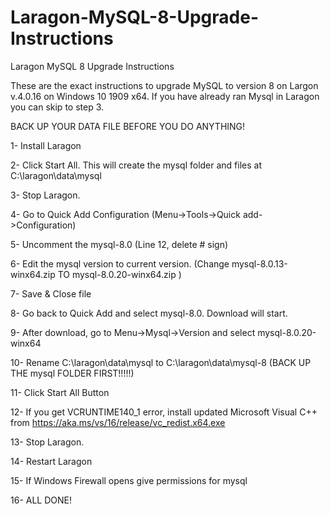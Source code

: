 # Laragon-MySQL-8-Upgrade-Instructions
Laragon MySQL 8 Upgrade Instructions


These are the exact instructions to upgrade MySQL to version 8 on Largon v.4.0.16 on Windows 10 1909 x64. If you have already ran Mysql in Laragon you can skip to step 3.

BACK UP YOUR DATA FILE BEFORE YOU DO ANYTHING!

1- Install Laragon

2- Click Start All. This will create the mysql folder and files at C:\laragon\data\mysql

3- Stop Laragon.

4- Go to Quick Add Configuration (Menu->Tools->Quick add->Configuration)

5- Uncomment the mysql-8.0 (Line 12, delete # sign)

6- Edit the mysql version to current version. (Change mysql-8.0.13-winx64.zip TO mysql-8.0.20-winx64.zip )

7- Save & Close file

8- Go back to Quick Add and select mysql-8.0. Download will start.

9- After download, go to Menu->Mysql->Version and select mysql-8.0.20-winx64

10- Rename C:\laragon\data\mysql to C:\laragon\data\mysql-8 (BACK UP THE mysql FOLDER FIRST!!!!!)

11- Click Start All Button

12- If you get VCRUNTIME140_1 error, install updated Microsoft Visual C++ from https://aka.ms/vs/16/release/vc_redist.x64.exe

13- Stop Laragon.

14- Restart Laragon

15- If Windows Firewall opens give permissions for mysql

16- ALL DONE!

